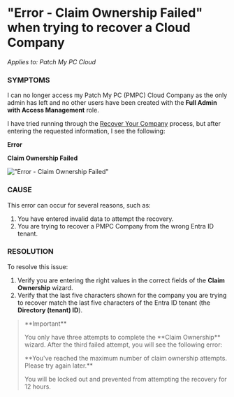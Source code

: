 # "Error - Claim Ownership Failed" when trying to recover a Cloud Company

_Applies to: Patch My PC Cloud_

### SYMPTOMS

I can no longer access my Patch My PC (PMPC) Cloud Company as the only admin has left and no other users have been created with the **Full Admin with Access Management** role.

I have tried running through the [Recover Your Company](../../cloud-administration/manage-your-cloud-company/recover-your-cloud-company.md) process, but after entering the requested information, I see the following:

**Error**

**Claim Ownership Failed**

!["Error - Claim Ownership Failed"](../../../_images/image-\(1959\).png)

### CAUSE

This error can occur for several reasons, such as:

1. You have entered invalid data to attempt the recovery.
2. You are trying to recover a PMPC Company from the wrong Entra ID tenant.

### RESOLUTION

To resolve this issue:

1. Verify you are entering the right values in the correct fields of the **Claim Ownership** wizard.
2. Verify that the last five characters shown for the company you are trying to recover match the last five characters of the Entra ID tenant (the **Directory (tenant) ID**).

> \*\*Important\*\*
>
> You only have three attempts to complete the \*\*Claim Ownership\*\* wizard. After the third failed attempt, you will see the following error:
>
> \*\*You've reached the maximum number of claim ownership attempts. Please try again later.\*\*
>
> You will be locked out and prevented from attempting the recovery for 12 hours.
